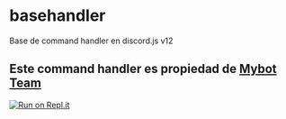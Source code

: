 # basehandler

Base de command handler en discord.js v12

## Este command handler es propiedad de [Mybot Team](https://portalmybot.com/)


[![Run on Repl.it](https://repl.it/badge/github/Monoverde888/basehandler)](https://repl.it/github/Monoverde888/basehandler)